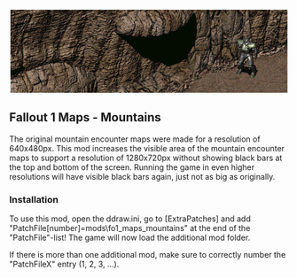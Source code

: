 <p align="center"><img src="fo1_maps_mountains.png" alt="Fallout 1 Maps - Mountain"/></p>

Fallout 1 Maps - Mountains
--------------------------

The original mountain encounter maps were made for a resolution of 640x480px. This mod increases the visible area of the mountain encounter maps to support a resolution of 1280x720px without showing black bars at the top and bottom of the screen. Running the game in even higher resolutions will have visible black bars again, just not as big as originally. 

### Installation
To use this mod, open the ddraw.ini, go to [ExtraPatches] and add "PatchFile[number]=mods\fo1_maps_mountains" at the end of the "PatchFile"-list!
The game will now load the additional mod folder.

If there is more than one additional mod, make sure to correctly number the "PatchFileX" entry (1, 2, 3, ...).
